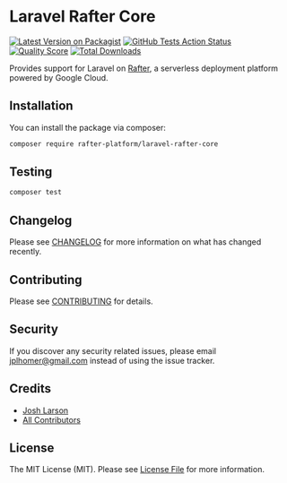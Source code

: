 # Laravel Rafter Core

[![Latest Version on Packagist](https://img.shields.io/packagist/v/rafter-platform/laravel-rafter-core.svg?style=flat-square)](https://packagist.org/packages/rafter-platform/laravel-rafter-core)
[![GitHub Tests Action Status](https://img.shields.io/github/workflow/status/rafter-platform/laravel-rafter-core/run-tests?label=tests)](https://github.com/rafter-platform/laravel-rafter-core/actions?query=workflow%3Arun-tests+branch%3Amaster)
[![Quality Score](https://img.shields.io/scrutinizer/g/rafter-platform/laravel-rafter-core.svg?style=flat-square)](https://scrutinizer-ci.com/g/rafter-platform/laravel-rafter-core)
[![Total Downloads](https://img.shields.io/packagist/dt/rafter-platform/laravel-rafter-core.svg?style=flat-square)](https://packagist.org/packages/rafter-platform/laravel-rafter-core)

Provides support for Laravel on [Rafter](https://rafter.app), a serverless deployment platform powered by Google Cloud.

## Installation

You can install the package via composer:

```bash
composer require rafter-platform/laravel-rafter-core
```

## Testing

``` bash
composer test
```

## Changelog

Please see [CHANGELOG](CHANGELOG.md) for more information on what has changed recently.

## Contributing

Please see [CONTRIBUTING](CONTRIBUTING.md) for details.

## Security

If you discover any security related issues, please email jplhomer@gmail.com instead of using the issue tracker.

## Credits

- [Josh Larson](https://github.com/jplhomer)
- [All Contributors](../../contributors)

## License

The MIT License (MIT). Please see [License File](LICENSE.md) for more information.

